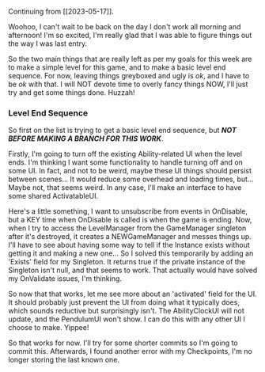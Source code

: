 Continuing from [[2023-05-17]].

Woohoo, I can't wait to be back on the day I don't work all morning and afternoon! I'm so excited, I'm really glad that I was able to figure things out the way I was last entry.

So the two main things that are really left as per my goals for this week are to make a simple level for this game, and to make a basic level end sequence. For now, leaving things greyboxed and ugly is *ok*, and I have to be *ok* with that. I will NOT devote time to overly fancy things NOW, I'll just try and get some things done. Huzzah!

### Level End Sequence
So first on the list is trying to get a basic level end sequence, but ***NOT BEFORE MAKING A BRANCH FOR THIS WORK***.

Firstly, I'm going to turn off the existing Ability-related UI when the level ends. I'm thinking I want some functionality to handle turning off and on some UI. In fact, and not to be weird, maybe these UI things should persist between scenes... It would reduce some overhead and loading times, but... Maybe not, that seems weird. In any case, I'll make an interface to have some shared ActivatableUI.

Here's a little something, I want to unsubscribe from events in OnDisable, but a KEY time when OnDisable is called is when the game is ending. Now, when I try to access the LevelManager from the GameManager singleton after it's destroyed, it creates a NEWGameManager and messes things up. I'll have to see about having some way to tell if the Instance exists without getting it and making a new one...
So I solved this temporarily by adding an 'Exists' field for my Singleton. It returns true if the private instance of the Singleton isn't null, and that seems to work. That actually would have solved my OnValidate issues, I'm thinking.

So now that that works, let me see more about an 'activated' field for the UI. It should probably just prevent the UI from doing what it typically does, which sounds reductive but surprisingly isn't. The AbilityClockUI will not update, and the PendulumUI won't show. I can do this with any other UI I choose to make. Yippee!

So that works for now. I'll try for some shorter commits so I'm going to commit this. Afterwards, I found another error with my Checkpoints, I'm no longer storing the last known one.